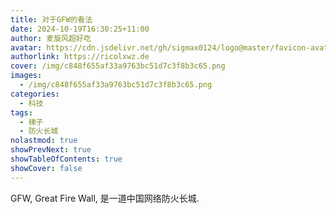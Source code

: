 ```yaml
---
title: 对于GFW的看法
date: 2024-10-19T16:30:25+11:00
author: 麦旋风超好吃
avatar: https://cdn.jsdelivr.net/gh/sigmax0124/logo@master/favicon-avatar.jpg
authorlink: https://ricolxwz.de
cover: /img/c848f655af33a9763bc51d7c3f8b3c65.png
images:
  - /img/c848f655af33a9763bc51d7c3f8b3c65.png
categories:
  - 科技
tags:
  - 梯子
  - 防火长城
nolastmod: true
showPrevNext: true
showTableOfContents: true
showCover: false
---
```


GFW, Great Fire Wall, 是一道中国网络防火长城.

<!--more-->
